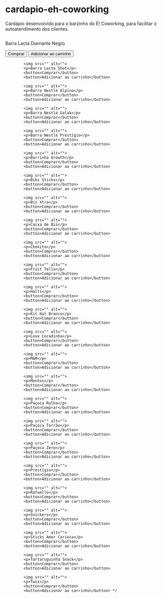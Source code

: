# cardapio-eh-coworking
 Cardápio desenvolvido para o barzinho do É! Coworking, para facilitar o autoatendimento dos clientes.


<img src="" alt=""> 
            <p>Barra Lacta Diamante Negro</p>
            <button>Comprar</button>
            <button>Adicionar ao carrinho</button>

            <img src="" alt=""> 
            <p>Barra Lacta Shot</p>
            <button>Comprar</button>
            <button>Adicionar ao carrinho</button>

            <img src="" alt=""> 
            <p>Barra Nestlé Alpino</p>
            <button>Comprar</button>
            <button>Adicionar ao carrinho</button>

            <img src="" alt=""> 
            <p>Barra Nestlé Galak</p>
            <button>Comprar</button>
            <button>Adicionar ao carrinho</button>

            <img src="" alt="">
            <p>Barra Nestlé Prestígio</p>
            <button>Comprar</button>
            <button>Adicionar ao carrinho</button>

            <img src="" alt="">
            <p>Barrinha Growth</p>
            <button>Comprar</button>
            <button>Adicionar ao carrinho</button>

            <img src="" alt="">
            <p>Bibs Sticks</p>
            <button>Comprar</button>
            <button>Adicionar ao carrinho</button>

            <img src="" alt=""> 
            <p>Bis Xtra</p>
            <button>Comprar</button>
            <button>Adicionar ao carrinho</button>

            <img src="" alt="">
            <p>Caixa de Bis</p>
            <button>Comprar</button>
            <button>Adicionar ao carrinho</button>

            <img src="" alt="">
            <p>Chokito</p>
            <button>Comprar</button>
            <button>Adicionar ao carrinho</button>

            <img src="" alt="">
            <p>Fruit Tella</p>
            <button>Comprar</button>
            <button>Adicionar ao carrinho</button>

            <img src="" alt="">
            <p>Halls</p>
            <button>Comprar</button>
            <button>Adicionar ao carrinho</button>

            <img src="" alt="">
            <p>Kit Kat Branco</p>
            <button>Comprar</button>
            <button>Adicionar ao carrinho</button>

            <img src="" alt="">
            <p>Love Cocadinha</p>
            <button>Comprar</button>
            <button>Adicionar ao carrinho</button>

            <img src="" alt=""> 
            <p>M&M</p>
            <button>Comprar</button>
            <button>Adicionar ao carrinho</button>

            <img src="" alt="">
            <p>Mentos</p>
            <button>Comprar</button>
            <button>Adicionar ao carrinho</button>

            <img src="" alt="">
            <p>Paçoca Rolha</p>
            <button>Comprar</button>
            <button>Adicionar ao carrinho</button>

            <img src="" alt="">
            <p>Paçoca Torrão</p>
            <button>Comprar</button>
            <button>Adicionar ao carrinho</button>

            <img src="" alt="">
            <p>Paçoca Zero</p>
            <button>Comprar</button>
            <button>Adicionar ao carrinho</button>

            <img src="" alt="">
            <p>Prestígio</p>
            <button>Comprar</button>
            <button>Adicionar ao carrinho</button>

            <img src="" alt="">
            <p>Rafaello</p>
            <button>Comprar</button>
            <button>Adicionar ao carrinho</button>

            <img src="" alt="">
            <p>Snickers</p>
            <button>Comprar</button>
            <button>Adicionar ao carrinho</button>

            <img src="" alt="">
            <p>Sticks Amor Carioca</p>
            <button>Comprar</button>
            <button>Adicionar ao carrinho</button>

            <img src="" alt="">
            <p>Tartaruguinha Snack</p>
            <button>Comprar</button>
            <button>Adicionar ao carrinho</button>

            <img src="" alt="">
            <p>Twix</p>
            <button>Comprar</button>
            <button>Adicionar ao carrinho</button> */
